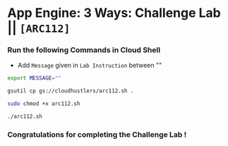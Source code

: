 # App Engine: 3 Ways: Challenge Lab || `[ARC112]`

### Run the following Commands in Cloud Shell

* Add `Message` given in `Lab Instruction` between ""
```bash
export MESSAGE=""
```

```bash
gsutil cp gs://cloudhustlers/arc112.sh .

sudo chmod +x arc112.sh

./arc112.sh
```

### Congratulations for completing the Challenge Lab !
